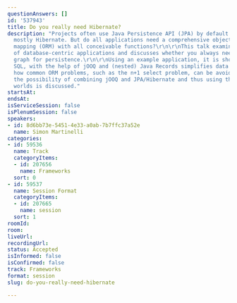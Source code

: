 ```yaml
---
questionAnswers: []
id: '537943'
title: Do you really need Hibernate?
description: "Projects often use Java Persistence API (JPA) by default and, thus,
  mostly Hibernate. But do all applications need a comprehensive object/relational
  mapping (ORM) with all conceivable functions?\r\n\r\nThis talk examines the architecture
  of database-centric applications and discusses whether you always need an object
  graph for persistence.\r\n\r\nUsing an example application, it is shown how pure
  SQL, with the help of jOOQ and (nested) Java Records simplifies data access and
  how common ORM problems, such as the n+1 select problem, can be avoided.\r\nFinally,
  the possibility of combining jOOQ and JPA/Hibernate and thus using the best of both
  worlds is discussed."
startsAt: 
endsAt: 
isServiceSession: false
isPlenumSession: false
speakers:
- id: 8d6bb73e-5451-4e33-a0ab-7b7ffc37a52e
  name: Simon Martinelli
categories:
- id: 59536
  name: Track
  categoryItems:
  - id: 207656
    name: Frameworks
  sort: 0
- id: 59537
  name: Session Format
  categoryItems:
  - id: 207665
    name: session
  sort: 1
roomId: 
room: 
liveUrl: 
recordingUrl: 
status: Accepted
isInformed: false
isConfirmed: false
track: Frameworks
format: session
slug: do-you-really-need-hibernate

---
```

